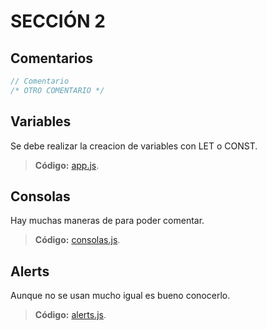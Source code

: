 # SECCIÓN 2

## Comentarios
``` js
// Comentario
/* OTRO COMENTARIO */
```

## Variables
Se debe realizar la creacion de variables con LET o CONST.
> **Código:** 
> [app.js](/s2-js-consola/src/assets/js/1-app.js).

## Consolas
Hay muchas maneras de para poder comentar.
> **Código:**
> [consolas.js](/s2-js-consola/src/assets/js/12-consolas.js).

## Alerts
Aunque no se usan mucho igual es bueno conocerlo.
> **Código:**
> [alerts.js](/s2-js-consola/src/assets/js/16-alerts.js).
